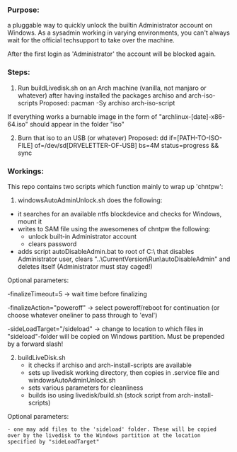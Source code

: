 ### Purpose: 
a pluggable way to quickly unlock the builtin Administrator account on Windows. As a sysadmin working in varying environments, you can't always wait for the official techsupport to take over the machine. 

After the first login as 'Administrator' the account will be blocked again.

### Steps:
1. Run buildLivedisk.sh on an Arch machine (vanilla, not manjaro or whatever) after having installed the packages archiso and arch-iso-scripts
Proposed: pacman -Sy archiso arch-iso-script

If everything works a burnable image in the form of "archlinux-[date]-x86-64.iso" should appear in the folder "iso"

2. Burn that iso to an USB (or whatever)
Proposed: dd if=[PATH-TO-ISO-FILE] of=/dev/sd[DRVELETTER-OF-USB] bs=4M status=progress && sync

### Workings:
This repo contains two scripts which function mainly to wrap up 'chntpw':

1. windowsAutoAdminUnlock.sh does the following: 
- it searches for an available ntfs blockdevice and checks for Windows, mount it
- writes to SAM file using the awesomenes of chntpw the following:
	- unlock built-in Administrator account
	- clears password
- adds script autoDisableAdmin.bat to root of C:\ that disables Administrator user, clears "..\CurrentVersion\Run\autoDisableAdmin" and deletes itself (Administrator must stay caged!)

Optional parameters:

   -finalizeTimeout=5 -> wait time before finalizing

   -finalizeAction="poweroff" -> select poweroff/reboot for continuation (or choose whatever oneliner to pass through to 'eval')

   -sideLoadTarget="/sideload" -> change to location to which files in "sideload"-folder will be copied on Windows partition. Must be prepended by a forward slash!

2. buildLiveDisk.sh
	- it checks if archiso and arch-install-scripts are available
	- sets up livedisk working directory, then copies in .service file and windowsAutoAdminUnlock.sh
	- sets various parameters for cleanliness
	- builds iso using livedisk/build.sh (stock script from arch-install-scripts)

Optional parameters:

	- one may add files to the 'sideload' folder. These will be copied over by the livedisk to the Windows partition at the location specified by "sideLoadTarget"
